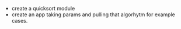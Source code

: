 - create a quicksort module
- create an app taking params and pulling that algorhytm for example cases.


